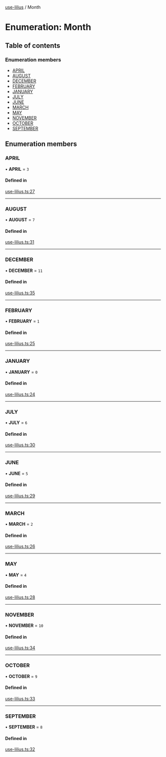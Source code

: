[use-lilius](../README.md) / Month

# Enumeration: Month

## Table of contents

### Enumeration members

- [APRIL](Month.md#april)
- [AUGUST](Month.md#august)
- [DECEMBER](Month.md#december)
- [FEBRUARY](Month.md#february)
- [JANUARY](Month.md#january)
- [JULY](Month.md#july)
- [JUNE](Month.md#june)
- [MARCH](Month.md#march)
- [MAY](Month.md#may)
- [NOVEMBER](Month.md#november)
- [OCTOBER](Month.md#october)
- [SEPTEMBER](Month.md#september)

## Enumeration members

### APRIL

• **APRIL** = `3`

#### Defined in

[use-lilius.ts:27](https://github.com/its-danny/use-lilius/blob/c622a6d/src/use-lilius.ts#L27)

___

### AUGUST

• **AUGUST** = `7`

#### Defined in

[use-lilius.ts:31](https://github.com/its-danny/use-lilius/blob/c622a6d/src/use-lilius.ts#L31)

___

### DECEMBER

• **DECEMBER** = `11`

#### Defined in

[use-lilius.ts:35](https://github.com/its-danny/use-lilius/blob/c622a6d/src/use-lilius.ts#L35)

___

### FEBRUARY

• **FEBRUARY** = `1`

#### Defined in

[use-lilius.ts:25](https://github.com/its-danny/use-lilius/blob/c622a6d/src/use-lilius.ts#L25)

___

### JANUARY

• **JANUARY** = `0`

#### Defined in

[use-lilius.ts:24](https://github.com/its-danny/use-lilius/blob/c622a6d/src/use-lilius.ts#L24)

___

### JULY

• **JULY** = `6`

#### Defined in

[use-lilius.ts:30](https://github.com/its-danny/use-lilius/blob/c622a6d/src/use-lilius.ts#L30)

___

### JUNE

• **JUNE** = `5`

#### Defined in

[use-lilius.ts:29](https://github.com/its-danny/use-lilius/blob/c622a6d/src/use-lilius.ts#L29)

___

### MARCH

• **MARCH** = `2`

#### Defined in

[use-lilius.ts:26](https://github.com/its-danny/use-lilius/blob/c622a6d/src/use-lilius.ts#L26)

___

### MAY

• **MAY** = `4`

#### Defined in

[use-lilius.ts:28](https://github.com/its-danny/use-lilius/blob/c622a6d/src/use-lilius.ts#L28)

___

### NOVEMBER

• **NOVEMBER** = `10`

#### Defined in

[use-lilius.ts:34](https://github.com/its-danny/use-lilius/blob/c622a6d/src/use-lilius.ts#L34)

___

### OCTOBER

• **OCTOBER** = `9`

#### Defined in

[use-lilius.ts:33](https://github.com/its-danny/use-lilius/blob/c622a6d/src/use-lilius.ts#L33)

___

### SEPTEMBER

• **SEPTEMBER** = `8`

#### Defined in

[use-lilius.ts:32](https://github.com/its-danny/use-lilius/blob/c622a6d/src/use-lilius.ts#L32)

